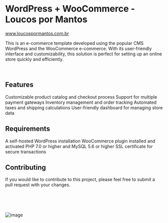 # WordPress + WooCommerce - Loucos por Mantos
www.loucospormantos.com.br

This is an e-commerce template developed using the popular CMS WordPress and the WooCommerce e-commerce. With its user-friendly interface and customizability, this solution is perfect for setting up an online store quickly and efficiently.

<br />

## Features
Customizable product catalog and checkout process
Support for multiple payment gateways
Inventory management and order tracking
Automated taxes and shipping calculations
User-friendly dashboard for managing store data
## Requirements
A self-hosted WordPress installation
WooCommerce plugin installed and activated
PHP 7.0 or higher and MySQL 5.6 or higher
SSL certificate for secure transactions
## Contributing
If you would like to contribute to this project, please feel free to submit a pull request with your changes.

<br />
<br />
<br />




![image](https://user-images.githubusercontent.com/79058104/216165300-947d2174-acdf-44a4-9076-0bf7b87b3263.png)

